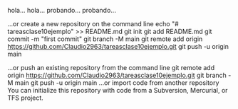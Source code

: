 hola...
hola...
probando...
probando...

…or create a new repository on the command line
echo "# tareasclase10ejemplo" >> README.md
git init
git add README.md
git commit -m "first commit"
git branch -M main
git remote add origin https://github.com/Claudio2963/tareasclase10ejemplo.git
git push -u origin main
                
…or push an existing repository from the command line
git remote add origin https://github.com/Claudio2963/tareasclase10ejemplo.git
git branch -M main
git push -u origin main
…or import code from another repository
You can initialize this repository with code from a Subversion, Mercurial, or TFS project.